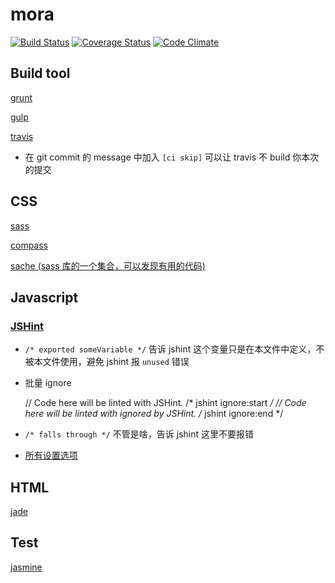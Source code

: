 # mora

[![Build Status](https://travis-ci.org/qiu8310/mora.svg?branch=master)](https://travis-ci.org/qiu8310/mora)
[![Coverage Status](https://coveralls.io/repos/qiu8310/mora/badge.png)](https://coveralls.io/r/qiu8310/mora)
[![Code Climate](https://codeclimate.com/github/qiu8310/mora/badges/gpa.svg)](https://codeclimate.com/github/qiu8310/mora)

## Build tool

[grunt](http://gruntjs.com/)

[gulp](http://gulpjs.com/)

[travis](https://travis-ci.org/qiu8310/mora/builds)

* 在 git commit 的 message 中加入 `[ci skip]` 可以让 travis 不 build 你本次的提交


## CSS

[sass](http://sass-lang.com/)

[compass](http://compass-style.org/)

[sache (sass 库的一个集合，可以发现有用的代码)](http://www.sache.in/)


## Javascript

### [JSHint](http://jshint.com/docs/#options)

* `/* exported someVariable */` 告诉 jshint 这个变量只是在本文件中定义，不被本文件使用，避免 jshint 报 `unused` 错误

* 批量 ignore

    // Code here will be linted with JSHint.
    /* jshint ignore:start */
    // Code here will be linted with ignored by JSHint.
    /* jshint ignore:end */
     
* `/* falls through */` 不管是啥，告诉 jshint 这里不要报错

* [所有设置选项](http://jshint.com/docs/options/)

## HTML
[jade](http://jade-lang.com/reference)



## Test

[jasmine](http://jasmine.github.io/2.0/introduction.html)

